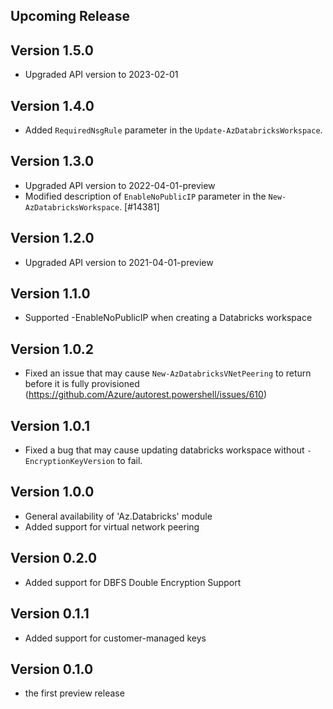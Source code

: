 <!--
    Please leave this section at the top of the change log.

    Changes for the upcoming release should go under the section titled "Upcoming Release", and should adhere to the following format:

    ## Upcoming Release
    * Overview of change #1
        - Additional information about change #1
    * Overview of change #2
        - Additional information about change #2
        - Additional information about change #2
    * Overview of change #3
    * Overview of change #4
        - Additional information about change #4

    ## YYYY.MM.DD - Version X.Y.Z (Previous Release)
    * Overview of change #1
        - Additional information about change #1
-->
## Upcoming Release

## Version 1.5.0
* Upgraded API version to 2023-02-01

## Version 1.4.0
* Added `RequiredNsgRule` parameter in the `Update-AzDatabricksWorkspace`.

## Version 1.3.0
* Upgraded API version to 2022-04-01-preview
* Modified description of `EnableNoPublicIP` parameter in the `New-AzDatabricksWorkspace`. [#14381]

## Version 1.2.0
* Upgraded API version to 2021-04-01-preview

## Version 1.1.0
* Supported -EnableNoPublicIP when creating a Databricks workspace

## Version 1.0.2
* Fixed an issue that may cause `New-AzDatabricksVNetPeering` to return before it is fully provisioned (https://github.com/Azure/autorest.powershell/issues/610)

## Version 1.0.1
* Fixed a bug that may cause updating databricks workspace without `-EncryptionKeyVersion` to fail.

## Version 1.0.0
* General availability of 'Az.Databricks' module
* Added support for virtual network peering

## Version 0.2.0
* Added support for DBFS Double Encryption Support

## Version 0.1.1
* Added support for customer-managed keys

## Version 0.1.0
* the first preview release

